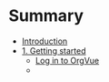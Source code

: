 # Summary

* [Introduction](README.md)
* [1. Getting started](chapter01/1-0.readme.md)
  * [Log in to OrgVue](chapter01/1-1.login.md)
  * 
